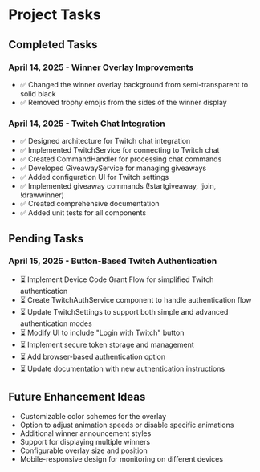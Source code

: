 # Project Tasks

## Completed Tasks

### April 14, 2025 - Winner Overlay Improvements
- ✅ Changed the winner overlay background from semi-transparent to solid black
- ✅ Removed trophy emojis from the sides of the winner display

### April 14, 2025 - Twitch Chat Integration
- ✅ Designed architecture for Twitch chat integration
- ✅ Implemented TwitchService for connecting to Twitch chat
- ✅ Created CommandHandler for processing chat commands
- ✅ Developed GiveawayService for managing giveaways
- ✅ Added configuration UI for Twitch settings
- ✅ Implemented giveaway commands (!startgiveaway, !join, !drawwinner)
- ✅ Created comprehensive documentation
- ✅ Added unit tests for all components

## Pending Tasks

### April 15, 2025 - Button-Based Twitch Authentication
- ⏳ Implement Device Code Grant Flow for simplified Twitch authentication
- ⏳ Create TwitchAuthService component to handle authentication flow
- ⏳ Update TwitchSettings to support both simple and advanced authentication modes
- ⏳ Modify UI to include "Login with Twitch" button
- ⏳ Implement secure token storage and management
- ⏳ Add browser-based authentication option
- ⏳ Update documentation with new authentication instructions

## Future Enhancement Ideas

- Customizable color schemes for the overlay
- Option to adjust animation speeds or disable specific animations
- Additional winner announcement styles
- Support for displaying multiple winners
- Configurable overlay size and position
- Mobile-responsive design for monitoring on different devices